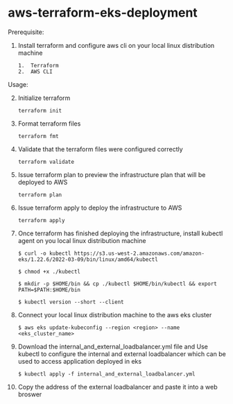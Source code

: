 # aws-terraform-eks-deployment

Prerequisite:

1.  Install terraform and configure aws cli on your local linux distribution machine
    
        1.  Terraform
        2.  AWS CLI

Usage:
 
2.  Initialize terraform
    
        terraform init

2.  Format terraform files
    
        terraform fmt
    
3.  Validate that the terraform files were configured correctly
    
        terraform validate

4.  Issue terraform plan to preview the infrastructure plan that will be deployed to AWS
    
        terraform plan

5.  Issue terraform apply to deploy the infrastructure to AWS
    
        terraform apply

6.  Once terraform has finished deploying the infrastructure, install kubectl agent on you local linux distribution machine
      
        $ curl -o kubectl https://s3.us-west-2.amazonaws.com/amazon-eks/1.22.6/2022-03-09/bin/linux/amd64/kubectl
        
        $ chmod +x ./kubectl
        
        $ mkdir -p $HOME/bin && cp ./kubectl $HOME/bin/kubectl && export PATH=$PATH:$HOME/bin
        
        $ kubectl version --short --client
      
7.  Connect your local linux distribution machine to the aws eks cluster
        
        $ aws eks update-kubeconfig --region <region> --name <eks_cluster_name>
        
8.  Download the internal_and_external_loadbalancer.yml file and Use kubectl to configure the internal and external loadbalancer which can be used to access application deployed in eks

        $ kubectl apply -f internal_and_external_loadbalancer.yml

9.  Copy the address of the external loadbalancer and paste it into a web broswer
